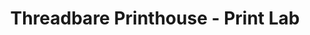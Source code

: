 ---
title: "Threadbare Printhouse - Print Lab"
url: /eugene/threadbare-printhouse-print-lab/
shop: Allgemein
---